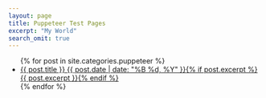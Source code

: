 ```yaml
---
layout: page
title: Puppeteer Test Pages
excerpt: "My World"
search_omit: true
---
```


<ul class="post-list">
{% for post in site.categories.puppeteer %} 
  <li><article><a href="{{ site.url }}{{ post.url }}">{{ post.title }} <span class="entry-date"><time datetime="{{ post.date | date_to_xmlschema }}">{{ post.date | date: "%B %d, %Y" }}</time></span>{% if post.excerpt %} <span class="excerpt">{{ post.excerpt }}</span>{% endif %}</a></article></li>
{% endfor %}
</ul>
